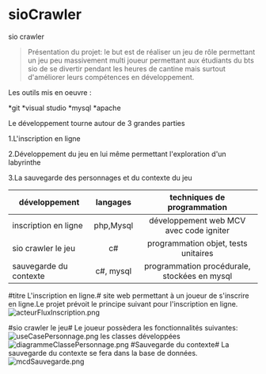 # sioCrawler
sio crawler
>Présentation du projet: le but est de réaliser un jeu de rôle permettant un jeu
peu massivement multi joueur permettant aux étudiants du bts sio de se divertir pendant 
les heures de cantine mais surtout d'améliorer leurs compétences en développement.
>
Les outils mis en oeuvre :
>
*git
*visual studio
*mysql
*apache
>
Le développement tourne autour de 3 grandes parties
>
1.L'inscription en ligne
>
2.Développement du jeu en lui même permettant l'exploration d'un labyrinthe
>
3.La sauvegarde des personnages et du contexte du jeu
>
|développement         |langages |techniques de programmation                   |
|----------------------|:-------:|:--------------------------------------------:|
|inscription en ligne  |php,Mysql|développement web MCV avec code igniter       |
|sio crawler le jeu    |c#       |programmation objet, tests unitaires          |
|sauvegarde du contexte|c#, mysql|programmation procédurale, stockées en mysql  |
>
#titre L'inscription en ligne.#
site web permettant à un joueur de s'inscrire en ligne.Le projet prévoit le principe suivant 
pour l'inscription en ligne.
![acteurFluxInscription.png](imagesTpGit/acteurFluxInscription.png)
>
#sio crawler le jeu#
Le joueur possèdera les fonctionnalités suivantes:
![useCasePersonnage.png](imagesTpGit/useCasePersonnage.png)
les classes développées
![diagrammeClassePersonnage.png](imagesTpGit/diagrammeClassePersonnage.png)
#Sauvegarde du contexte#
La sauvegarde du contexte se fera dans la base de données.
![mcdSauvegarde.png](imagesTpGit/mcdSauvegarde.png)
